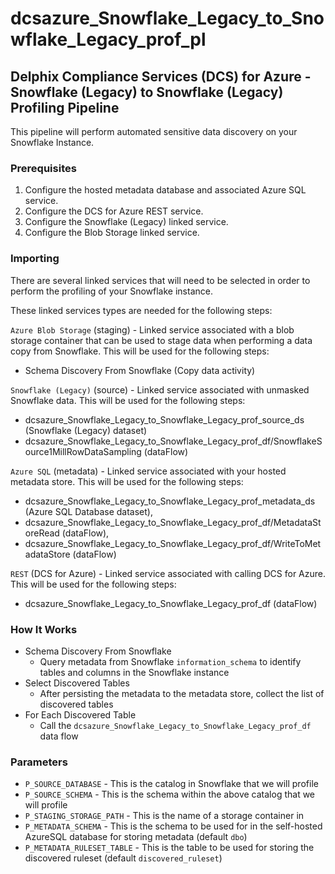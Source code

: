 # dcsazure_Snowflake_Legacy_to_Snowflake_Legacy_prof_pl
## Delphix Compliance Services (DCS) for Azure - Snowflake (Legacy) to Snowflake (Legacy) Profiling Pipeline

This pipeline will perform automated sensitive data discovery on your Snowflake Instance.

### Prerequisites
1. Configure the hosted metadata database and associated Azure SQL service.
1. Configure the DCS for Azure REST service.
1. Configure the Snowflake (Legacy) linked service.
1. Configure the Blob Storage linked service.

### Importing
There are several linked services that will need to be selected in order to perform the profiling of your Snowflake 
instance.

These linked services types are needed for the following steps:

`Azure Blob Storage` (staging) - Linked service associated with a blob storage container that can be used to stage data
when performing a data copy from Snowflake. This will be used for the following steps:
* Schema Discovery From Snowflake (Copy data activity)

`Snowflake (Legacy)` (source) - Linked service associated with unmasked Snowflake data. This will be used for the following
steps:
* dcsazure_Snowflake_Legacy_to_Snowflake_Legacy_prof_source_ds (Snowflake (Legacy) dataset)
* dcsazure_Snowflake_Legacy_to_Snowflake_Legacy_prof_df/SnowflakeSource1MillRowDataSampling (dataFlow)

`Azure SQL` (metadata) - Linked service associated with your hosted metadata store. This will be used for the following
steps:
* dcsazure_Snowflake_Legacy_to_Snowflake_Legacy_prof_metadata_ds (Azure SQL Database dataset),
* dcsazure_Snowflake_Legacy_to_Snowflake_Legacy_prof_df/MetadataStoreRead (dataFlow),
* dcsazure_Snowflake_Legacy_to_Snowflake_Legacy_prof_df/WriteToMetadataStore (dataFlow)

`REST` (DCS for Azure) - Linked service associated with calling DCS for Azure. This will be used for the following
  steps:
* dcsazure_Snowflake_Legacy_to_Snowflake_Legacy_prof_df (dataFlow)

### How It Works

* Schema Discovery From Snowflake
  * Query metadata from Snowflake `information_schema` to identify tables and columns in the Snowflake instance
* Select Discovered Tables
  * After persisting the metadata to the metadata store, collect the list of discovered tables
* For Each Discovered Table
  * Call the `dcsazure_Snowflake_Legacy_to_Snowflake_Legacy_prof_df` data flow

### Parameters
* `P_SOURCE_DATABASE` - This is the catalog in Snowflake that we will profile
* `P_SOURCE_SCHEMA` - This is the schema within the above catalog that we will profile
* `P_STAGING_STORAGE_PATH` - This is the name of a storage container in
* `P_METADATA_SCHEMA` - This is the schema to be used for in the self-hosted AzureSQL database for storing metadata (default `dbo`)
* `P_METADATA_RULESET_TABLE` - This is the table to be used for storing the discovered ruleset (default `discovered_ruleset`)


